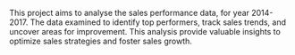 This project aims to analyse the sales performance data, for year 2014-2017. The data examined to identify top performers, track sales trends, and uncover areas for improvement. This analysis provide valuable insights to optimize sales strategies and foster sales growth.
